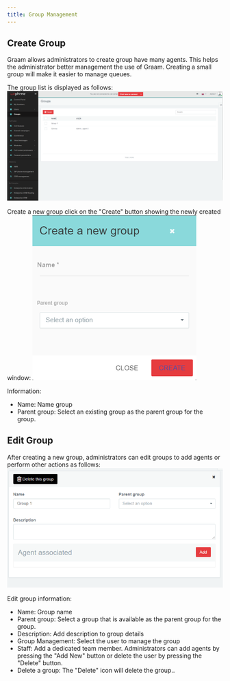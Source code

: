 ```yaml
---
title: Group Management
---
```


## Create Group

Graam allows administrators to create group have many agents. This helps the administrator better management the use of Graam. Creating a small group will make it easier to manage queues.

The group list is displayed as follows:
![Group](/images/group-list.png)

Create a new group click on the "Create" button showing the newly created window: 
![Group](/images/group-create.png)

Information:
- Name: Name group
- Parent group: Select an existing group as the parent group for the group.

## Edit Group

After creating a new group, administrators can edit groups to add agents or perform other actions as follows:
![Group](/images/group-edit.png)

Edit group information:

- Name: Group name
- Parent group: Select a group that is available as the parent group for the group.
- Description: Add description to group details
- Group Management: Select the user to manage the group
- Staff: Add a dedicated team member. Administrators can add agents by pressing the "Add New" button or delete the user by pressing the "Delete" button.
- Delete a group: The "Delete" icon will delete the group..